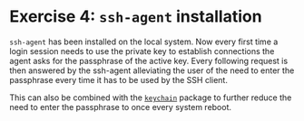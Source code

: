 # Exercise 4: `ssh-agent` installation

`ssh-agent` has been installed on the local system. Now every first time
a login session needs to use the private key to establish connections
the agent asks for the passphrase of the active key. Every following
request is then answered by the ssh-agent alleviating the user of the
need to enter the passphrase every time it has to be used by the SSH
client.

This can also be combined with the
[`keychain`](https://github.com/funtoo/keychain) package to further
reduce the need to enter the passphrase to once every system reboot.
